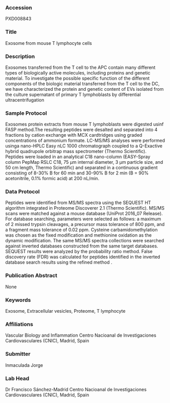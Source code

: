 ### Accession
PXD008843

### Title
Exosome from mouse T lymphocyte cells

### Description
Exosomes transferred from the T cell to the APC contain many different types of biologically active molecules, including proteins and genetic material. To investigate the possible specific function of the different components of the biologic material transferred from the T cell to the DC, we have characterized the protein and genetic content of EVs isolated from the culture supernatant of primary T lymphoblasts by differential ultracentrifugation

### Sample Protocol
Exosomes protein extracts from mouse T lymphoblasts were digested usinf FASP method.The resulting peptides were desalted and separated into 4 fractions by cation exchange with MCX cardtridges using graded concentrations of ammonium formate. LC-MS/MS analyses were performed usinga nano-HPLC Easy nLC 1000 chromatograph coupled to a Q-Exactive hybrid quadrupole orbitrap mass spectrometer (Thermo Scientific). Peptides were loaded in an analytical C18 nano-column (EASY-Spray column PepMap RSLC C18, 75 μm internal diameter, 3 μm particle size, and 50 cm length, Thermo Scientific) and separated in a continuous gradient consisting of 8-30% B for 60 min and 30-90% B for 2 min (B = 90% acetonitrile, 0.1% formic acid) at 200 nL/min.

### Data Protocol
Peptides were identified from MS/MS spectra using the SEQUEST HT algorithm integrated in Proteome Discoverer 2.1 (Thermo Scientific). MS/MS scans were matched against a mouse database (UniProt 2016_07 Release). For database searching, parameters were selected as follows: a maximum of 2 missed trypsin cleavages, a precursor mass tolerance of 800 ppm, and a fragment mass tolerance of 0.02 ppm. Cysteine carbamidomethylation was chosen as the fixed modification and methionine oxidation as the dynamic modification. The same MS/MS spectra collections were searched against inverted databases constructed from the same target databases. SEQUEST results were analyzed by the probability ratio method. False discovery rate (FDR) was calculated for peptides identified in the inverted database search results using the refined method .

### Publication Abstract
None

### Keywords
Exosome, Extracellular vesicles, Proteome, T lymphocyte

### Affiliations
Vascular Biology and Inflammation
Centro Nacioanal de Investigaciones Cardiovasculares (CNIC), Madrid, Spain

### Submitter
Inmaculada Jorge

### Lab Head
Dr Francisco Sánchez-Madrid
Centro Nacioanal de Investigaciones Cardiovasculares (CNIC), Madrid, Spain


